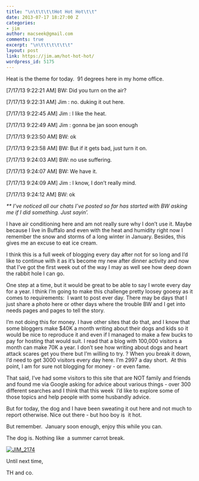 ```yaml
---
title: "\n\t\t\t\tHot Hot Hot\t\t"
date: 2013-07-17 18:27:00 Z
categories:
- jim
author: macseek@gmail.com
comments: true
excerpt: "\n\t\t\t\t\t\t"
layout: post
link: https://jim.am/hot-hot-hot/
wordpress_id: 5175
---
```


Heat is the theme for today.  91 degrees here in my home office.




[7/17/13 9:22:21 AM] BW: Did you turn on the air?  

[7/17/13 9:22:31 AM] Jim : no. duking it out here.  

[7/17/13 9:22:45 AM] Jim : I like the heat.  

[7/17/13 9:22:49 AM] Jim : gonna be jan soon enough  

[7/17/13 9:23:50 AM] BW: ok  

[7/17/13 9:23:58 AM] BW: But if it gets bad, just turn it on.  

[7/17/13 9:24:03 AM] BW: no use suffering.  

[7/17/13 9:24:07 AM] BW: We have it.  

[7/17/13 9:24:09 AM] Jim : I know, I don’t really mind.  

[7/17/13 9:24:12 AM] BW: ok




_** I’ve noticed all our chats I’ve posted so far has started with BW asking me if I did something. Just sayin’._




I have air conditioning here and am not really sure why I don’t use it. Maybe because I live in Buffalo and even with the heat and humidity right now I remember the snow and storms of a long winter in January. Besides, this gives me an excuse to eat ice cream.




I think this is a full week of blogging every day after not for so long and I’d like to continue with it as it’s become my new after dinner activity and now that I’ve got the first week out of the way I may as well see how deep down the rabbit hole I can go.




One step at a time, but it would be great to be able to say I wrote every day for a year. I think I’m going to make this challenge pretty loosey gooesy as it comes to requirements:  I want to post ever day. There may be days that I just share a photo here or other days where the trouble BW and I get into needs pages and pages to tell the story.




I’m not doing this for money. I have other sites that do that, and I know that some bloggers make $40K a month writing about their dogs and kids so it would be nice to reproduce it and even if I managed to make a few bucks to pay for hosting that would suit. I read that a blog with 100,000 visitors a month can make 70K a year. I don’t see how writing about dogs and heart attack scares get you there but I’m willing to try. ? When you break it down, I’d need to get 3000 visitors every day here. I’m 2997 a day short.  At this point, I am for sure not blogging for money - or even fame.




That said, I’ve had some visitors to this site that are NOT family and friends and found me via Google asking for advice about various things - over 300 different searches and I think that this week  I’d like to explore some of those topics and help people with some husbandly advice.




But for today, the dog and I have been sweating it out here and not much to report otherwise. Nice out there - but hoo boy is  it hot.




But remember.  January soon enough, enjoy this while you can.




The dog is. Nothing like  a summer carrot break.




[![JIM_2174](http://jim.am/images/2013/07/JIM_2174.jpg)](http://jim.am/images/2013/07/JIM_2174.jpg)




Until next time,




TH and co.


		
